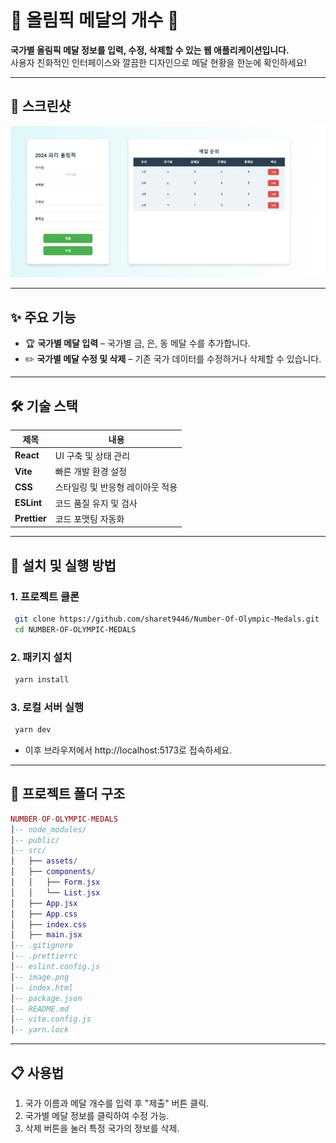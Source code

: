 # 🏅 **올림픽 메달의 개수** 🏅

**국가별 올림픽 메달 정보를 입력, 수정, 삭제할 수 있는 웹 애플리케이션입니다.**  
사용자 친화적인 인터페이스와 깔끔한 디자인으로 메달 현황을 한눈에 확인하세요!

---

## 📸 **스크린샷**

<p align="center"> <img src="image.png" alt="올림픽 메달 프로젝트 이미지" width="600"> </p>

---

## ✨ **주요 기능**

- 🏆 **국가별 메달 입력** – 국가별 금, 은, 동 메달 수를 추가합니다.
- ✏️ **국가별 메달 수정 및 삭제** – 기존 국가 데이터를 수정하거나 삭제할 수 있습니다.

---

## 🛠 **기술 스택**

| 제목         | 내용                             |
| ------------ | -------------------------------- |
| **React**    | UI 구축 및 상태 관리             |
| **Vite**     | 빠른 개발 환경 설정              |
| **CSS**      | 스타일링 및 반응형 레이아웃 적용 |
| **ESLint**   | 코드 품질 유지 및 검사           |
| **Prettier** | 코드 포맷팅 자동화               |

---

## 🚀 **설치 및 실행 방법**

### 1. 프로젝트 클론

```bash
 git clone https://github.com/sharet9446/Number-Of-Olympic-Medals.git
 cd NUMBER-OF-OLYMPIC-MEDALS
```

### 2. 패키지 설치

```bash
 yarn install
```

### 3. 로컬 서버 실행

```bash
 yarn dev
```

- 이후 브라우저에서 http://localhost:5173로 접속하세요.

---

## 📂 **프로젝트 폴더 구조**

```lua
NUMBER-OF-OLYMPIC-MEDALS
│-- node_modules/
│-- public/
│-- src/
│   ├── assets/             
│   ├── components/         
│   │   ├── Form.jsx
│   │   └── List.jsx
│   ├── App.jsx              
│   ├── App.css            
│   ├── index.css            
│   ├── main.jsx            
│-- .gitignore
│-- .prettierrc             
│-- eslint.config.js          
│-- image.png                
│-- index.html             
│-- package.json             
│-- README.md                
│-- vite.config.js          
│-- yarn.lock               

```

---

## 📋 **사용법**

1.  국가 이름과 메달 개수를 입력 후 "제출" 버튼 클릭.
2.  국가별 메달 정보를 클릭하여 수정 가능.
3.  삭제 버튼을 눌러 특정 국가의 정보를 삭제.
